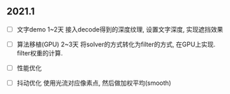 ## 2021.1
- [ ] 文字demo 1~2天
    接入decode得到的深度纹理, 设置文字深度, 实现遮挡效果

- [ ] 算法移植(GPU) 2~3天
    将solver的方式转化为filter的方式, 在GPU上实现. filter权重的计算.

- [ ] 性能优化

- [ ] 抖动优化
    使用光流对应像素点, 然后做加权平均(smooth)